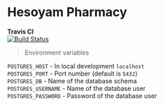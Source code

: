 # Hesoyam Pharmacy

**Travis CI**  
[![Build Status](https://travis-ci.com/HesoyamGroup/Hesoyam-Pharmacy.svg?token=Aj8KAzqp4JDUk3DxK4c1&branch=develop)](https://travis-ci.com/HesoyamGroup/Hesoyam-Pharmacy)



> Environment variables

`POSTGRES_HOST` - In local development `localhost`  
`POSTGRES_PORT` - Port number (default is `5432`)  
`POSTGRES_DB` - Name of the database schema  
`POSTGRES_USERNAME` - Name of the database user  
`POSTGRES_PASSWORD` - Password of the database user
